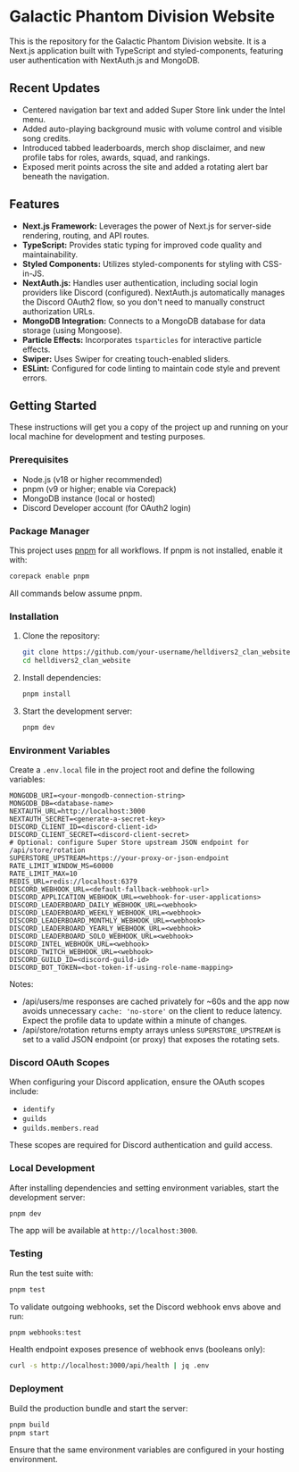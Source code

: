 # Galactic Phantom Division Website

This is the repository for the Galactic Phantom Division website. It is a Next.js application built with TypeScript and styled-components, featuring user authentication with NextAuth.js and MongoDB.

## Recent Updates

- Centered navigation bar text and added Super Store link under the Intel menu.
- Added auto-playing background music with volume control and visible song credits.
- Introduced tabbed leaderboards, merch shop disclaimer, and new profile tabs for roles, awards, squad, and rankings.
- Exposed merit points across the site and added a rotating alert bar beneath the navigation.

## Features

- **Next.js Framework:** Leverages the power of Next.js for server-side rendering, routing, and API routes.
- **TypeScript:** Provides static typing for improved code quality and maintainability.
- **Styled Components:** Utilizes styled-components for styling with CSS-in-JS.
- **NextAuth.js:** Handles user authentication, including social login providers like Discord (configured). NextAuth.js automatically manages the Discord OAuth2 flow, so you don't need to manually construct authorization URLs.
- **MongoDB Integration:** Connects to a MongoDB database for data storage (using Mongoose).
- **Particle Effects:** Incorporates `tsparticles` for interactive particle effects.
- **Swiper:** Uses Swiper for creating touch-enabled sliders.
- **ESLint:** Configured for code linting to maintain code style and prevent errors.

## Getting Started

These instructions will get you a copy of the project up and running on your local machine for development and testing purposes.

### Prerequisites

- Node.js (v18 or higher recommended)
- pnpm (v9 or higher; enable via Corepack)
- MongoDB instance (local or hosted)
- Discord Developer account (for OAuth2 login)

### Package Manager

This project uses [pnpm](https://pnpm.io) for all workflows. If pnpm is not installed, enable it with:

```bash
corepack enable pnpm
```

All commands below assume pnpm.

### Installation

1. Clone the repository:
   ```bash
   git clone https://github.com/your-username/helldivers2_clan_website.git
   cd helldivers2_clan_website
   ```
2. Install dependencies:
   ```bash
   pnpm install
   ```
3. Start the development server:
   ```bash
   pnpm dev
   ```

### Environment Variables

Create a `.env.local` file in the project root and define the following variables:

```
MONGODB_URI=<your-mongodb-connection-string>
MONGODB_DB=<database-name>
NEXTAUTH_URL=http://localhost:3000
NEXTAUTH_SECRET=<generate-a-secret-key>
DISCORD_CLIENT_ID=<discord-client-id>
DISCORD_CLIENT_SECRET=<discord-client-secret>
# Optional: configure Super Store upstream JSON endpoint for /api/store/rotation
SUPERSTORE_UPSTREAM=https://your-proxy-or-json-endpoint
RATE_LIMIT_WINDOW_MS=60000
RATE_LIMIT_MAX=10
REDIS_URL=redis://localhost:6379
DISCORD_WEBHOOK_URL=<default-fallback-webhook-url>
DISCORD_APPLICATION_WEBHOOK_URL=<webhook-for-user-applications>
DISCORD_LEADERBOARD_DAILY_WEBHOOK_URL=<webhook>
DISCORD_LEADERBOARD_WEEKLY_WEBHOOK_URL=<webhook>
DISCORD_LEADERBOARD_MONTHLY_WEBHOOK_URL=<webhook>
DISCORD_LEADERBOARD_YEARLY_WEBHOOK_URL=<webhook>
DISCORD_LEADERBOARD_SOLO_WEBHOOK_URL=<webhook>
DISCORD_INTEL_WEBHOOK_URL=<webhook>
DISCORD_TWITCH_WEBHOOK_URL=<webhook>
DISCORD_GUILD_ID=<discord-guild-id>
DISCORD_BOT_TOKEN=<bot-token-if-using-role-name-mapping>
```

Notes:
- /api/users/me responses are cached privately for ~60s and the app now avoids unnecessary `cache: 'no-store'` on the client to reduce latency. Expect the profile data to update within a minute of changes.
- /api/store/rotation returns empty arrays unless `SUPERSTORE_UPSTREAM` is set to a valid JSON endpoint (or proxy) that exposes the rotating sets.

### Discord OAuth Scopes

When configuring your Discord application, ensure the OAuth scopes include:

- `identify`
- `guilds`
- `guilds.members.read`

These scopes are required for Discord authentication and guild access.

### Local Development

After installing dependencies and setting environment variables, start the development server:

```bash
pnpm dev
```

The app will be available at `http://localhost:3000`.

### Testing

Run the test suite with:

```bash
pnpm test
```

To validate outgoing webhooks, set the Discord webhook envs above and run:

```bash
pnpm webhooks:test
```

Health endpoint exposes presence of webhook envs (booleans only):

```bash
curl -s http://localhost:3000/api/health | jq .env
```

### Deployment

Build the production bundle and start the server:

```bash
pnpm build
pnpm start
```

Ensure that the same environment variables are configured in your hosting environment.
